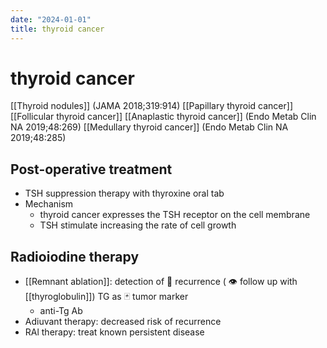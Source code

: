 ```yaml
---
date: "2024-01-01"
title: thyroid cancer
---
```



# thyroid cancer

[[Thyroid nodules]] (JAMA 2018;319:914)
[[Papillary thyroid cancer]]
[[Follicular thyroid cancer]]
[[Anaplastic thyroid cancer]] (Endo Metab Clin NA 2019;48:269)
[[Medullary thyroid cancer]] (Endo Metab Clin NA 2019;48:285)

## Post-operative treatment

- TSH suppression therapy with thyroxine oral tab
- Mechanism
  - thyroid cancer expresses the TSH receptor on the cell
    membrane
  - TSH stimulate increasing the rate of cell growth

## Radioiodine therapy

- [[Remnant ablation]]: detection of 💨 recurrence ( 👁️ follow up with [[thyroglobulin]]) TG as 🃏 tumor marker
  - anti-Tg Ab
- Adiuvant therapy: decreased risk of recurrence
- RAl therapy: treat known persistent disease
